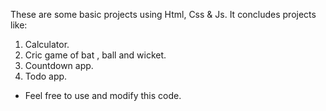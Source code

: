 These are some basic projects using Html, Css & Js.
It concludes projects like:
1. Calculator.
2. Cric game of bat , ball and wicket.
3. Countdown app.
4. Todo app.

- Feel free to use and modify this code.
